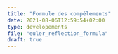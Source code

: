 ```yaml
---
title: "Formule des compélements"
date: 2021-08-06T12:59:54+02:00
type: developements
file: "euler_reflection_formula"
draft: true
---
```

